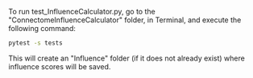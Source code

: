To run test_InfluenceCalculator.py, go to the "ConnectomeInfluenceCalculator" folder, in Terminal, and execute the following command:
```sh
pytest -s tests
```
This will create an "Influence" folder (if it does not already exist) where influence scores will be saved.
